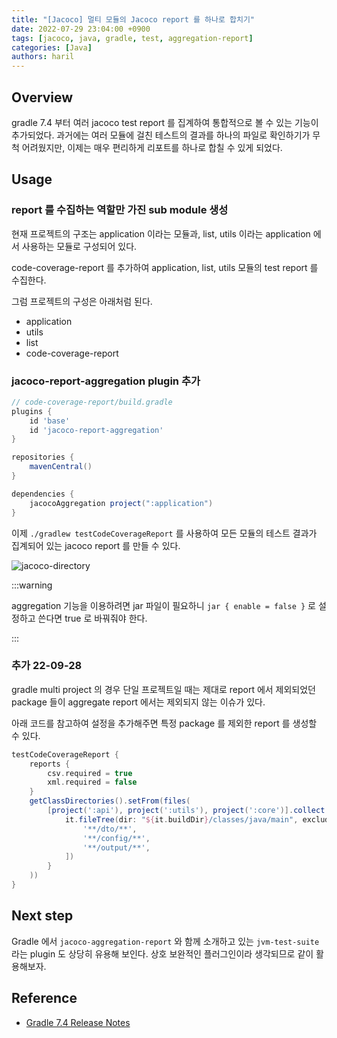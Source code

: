 ```yaml
---
title: "[Jacoco] 멀티 모듈의 Jacoco report 를 하나로 합치기"
date: 2022-07-29 23:04:00 +0900
tags: [jacoco, java, gradle, test, aggregation-report]
categories: [Java]
authors: haril
---
```


## Overview

gradle 7.4 부터 여러 jacoco test report 를 집계하여 통합적으로 볼 수 있는 기능이 추가되었다. 과거에는 여러 모듈에 걸친 테스트의 결과를 하나의 파일로 확인하기가 무척 어려웠지만, 이제는 매우 편리하게 리포트를 하나로 합칠 수 있게 되었다.

## Usage

### report 를 수집하는 역할만 가진 sub module 생성

현재 프로젝트의 구조는 application 이라는 모듈과, list, utils 이라는 application 에서 사용하는 모듈로 구성되어 있다.

code-coverage-report 를 추가하여 application, list, utils 모듈의 test report 를 수집한다.

그럼 프로젝트의 구성은 아래처럼 된다.

- application
- utils
- list
- code-coverage-report

### jacoco-report-aggregation plugin 추가

```gradle
// code-coverage-report/build.gradle
plugins {
    id 'base'
    id 'jacoco-report-aggregation'
}

repositories {
    mavenCentral()
}

dependencies {
    jacocoAggregation project(":application")
}
```

이제 `./gradlew testCodeCoverageReport` 를 사용하여 모든 모듈의 테스트 결과가 집계되어 있는 jacoco report 를 만들 수 있다.

![jacoco-directory](/img/jacoco-aggregation-directory.webp)

:::warning

aggregation 기능을 이용하려면 jar 파일이 필요하니 `jar { enable = false }` 로 설정하고 쓴다면 true 로 바꿔줘야 한다.

:::

### 추가 22-09-28

gradle multi project 의 경우 단일 프로젝트일 때는 제대로 report 에서 제외되었던 package 들이 aggregate report 에서는 제외되지 않는 이슈가 있다.

아래 코드를 참고하여 설정을 추가해주면 특정 package 를 제외한 report 를 생성할 수 있다.

```gradle
testCodeCoverageReport {
    reports {
        csv.required = true
        xml.required = false
    }
    getClassDirectories().setFrom(files(
        [project(':api'), project(':utils'), project(':core')].collect {
            it.fileTree(dir: "${it.buildDir}/classes/java/main", exclude: [
                '**/dto/**',
                '**/config/**',
                '**/output/**',
            ])
        }
    ))
}
```

## Next step

Gradle 에서 `jacoco-aggregation-report` 와 함께 소개하고 있는 `jvm-test-suite` 라는 plugin 도 상당히 유용해 보인다. 상호 보완적인 플러그인이라 생각되므로 같이 활용해보자.

## Reference

- [Gradle 7.4 Release Notes](https://docs.gradle.org/7.4/release-notes.html)
